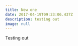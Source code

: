 ```yaml
---
title: New one
date: 2017-04-19T09:23:06.437Z
description: testing out
image: null
---
```


Testing out